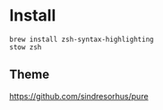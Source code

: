 # Install

    brew install zsh-syntax-highlighting
    stow zsh

## Theme

https://github.com/sindresorhus/pure
